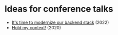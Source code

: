 # Ideas for conference talks

- [It's time to modernize our backend stack](./2022-modernize-backend-stack.md) (2022)
- [Hold my context!](./2020-hold-my-context.md) (2020)
